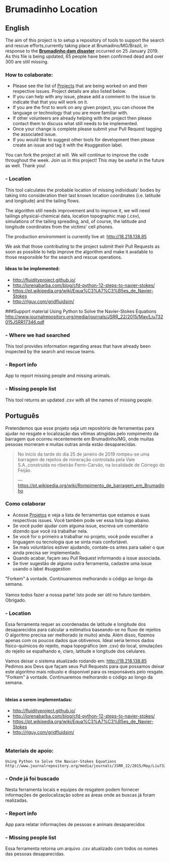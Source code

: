 # Brumadinho Location

## English
The aim of this project is to setup a repository of tools to support the search and rescue efforts,currently taking place at Brumadino/MG/Brazil, in response to the [**Brumadinho dam disaster**](https://en.wikipedia.org/wiki/Brumadinho_dam_disaster) occurred on 25 January 2019. As this file is being updated, 65 people have been confirmed dead and over 300 are still missing.

### How to colaborate:
* Please see the list of [Projects](https://github.com/dieegom/brumadinho_location/projects) that are being worked on and their respective issues. Project details are also listed below.
* If you can help with any issue, please add a comment to the issue to indicate that that you will work on it. 
* If you are the first to work on any given project, you can choose the language or technology that you are more familiar with.
* If other volunteers are already helping with the project then please contact them to discuss what still needs to be implemented.
* Once your change is complete please submit your Pull Request tagging the associated issue.
* If you would like to suggest other tools for development then please create an issue and tag it with the #suggestion label.

You can fork the project at will. We will continue to improve the code throughout the week.
Join us in this project! This may be useful in the future as well.
Thank you!

### - Location 
This tool calculates the probable location of missing individuals' bodies by taking into consideration their last known location coordinates (i.e. latitude and longitude) and the tailing flows.

The algorithm still needs improvement and to improve it, we will need tailings physical-chemical data, location topographic map (.csv), simulations of the tailing spreading, and, of course, the latitude and longitude coordinates from the victims' cell phones.

The production enviromment is currently live at: http://18.218.138.85

We ask that those contributing to the project submit their Pull Requests as soon as possible to help improve the algorithm and make it available to those responsible for the search and rescue operations.

#### Ideas to be implemented:
*  http://fluidityproject.github.io/
*  http://lorenabarba.com/blog/cfd-python-12-steps-to-navier-stokes/
*  https://pt.wikipedia.org/wiki/Equa%C3%A7%C3%B5es_de_Navier-Stokes
*  http://rlguy.com/gridfluidsim/
  
###Support material
    Using Python to Solve the Navier-Stokes Equations
    http://www.journalrepository.org/media/journals/JSRR_22/2015/May/Liu732015JSRR17346.pdf



### - Where we had searched
This tool provides information regarding  areas that have already been inspected by the search and rescue teams. 

### - Report info
App to report missing people and missing animals.

### - Missing people list
This tool returns an updated .csv with all the names of missing people.

## Português
Pretendemos que esse projeto seja um repositório de ferramentas para ajudar no resgate e localização das vítimas atingidas pelo rompimento da barragem que ocorreu recentemente em Brumadinho/MG, onde muitas pessoas morreram e muitas outras ainda estão desaparecidas. 

>No início da tarde do dia 25 de janeiro de 2019 rompeu-se uma barragem de rejeitos de mineração controlada pela Vale S.A.,construída no ribeirão Ferro-Carvão, na localidade de Córrego do Feijão.
>
> — https://pt.wikipedia.org/wiki/Rompimento_de_barragem_em_Brumadinho

### Como colaborar

* Acesse [Projetos](https://github.com/dieegom/brumadinho_location/projects) e veja a lista de ferramentas que estamos e suas respectivas issues. Você também pode ver essa lista logo abaixo. 
* Se você puder ajudar com alguma issue, escreva um comentário dizendo que você irá trabalhar nela.
* Se você for o primeiro a trabalhar no projeto, você pode escolher a linguagem ou tecnologia que se sinta mais confortável.
* Se mais voluntários estiver ajudando, contate-os antes para saber o que ainda precisa ser implementado.
* Quando acabar, façam seu Pull Request informando a issue associada.
* Se tiver sugestão de alguma outra ferramenta, cadastre uma issue usando o label #suggestion

"Forkem" à vontade. Continuaremos melhorando o código ao longo da semana. <br/><br/>
Vamos todos fazer a nossa parte! Isto pode ser útil no futuro também.<br/>
Obrigado.

### - Location 

Essa ferramenta requer as coordenadas de latitude e longitude dos desaparecidos para calcular a estimativa baseando-se no fluxo de rejeitos <br/>
O algoritmo precisa ser melhorado (e muito) ainda. Além disso, fizemos apenas com os poucos dados que obtivemos. Ideal seria termos dados físico-químicos do rejeito, mapa topográfico (em .csv) do local, simulações do rejeito se espalhando e, claro, latitude e longitude dos celulares.<br/>

Vamos deixar o sistema atualizado rodando em: http://18.218.138.85  <br/>
Pedimos aos Devs que façam seus Pull Requests para que possamos deixar este algoritmo mais robusto e disponível para os responsáveis pelo resgate. "Forkem" à vontade. Continuaremos melhorando o código ao longo da semana. <br/><br/>

####  Ideias a serem implementadas: <br/>
*  http://fluidityproject.github.io/ <br/>
*  http://lorenabarba.com/blog/cfd-python-12-steps-to-navier-stokes/ <br/>
*  https://pt.wikipedia.org/wiki/Equa%C3%A7%C3%B5es_de_Navier-Stokes <br/>
*  http://rlguy.com/gridfluidsim/<br/><br/>


### Materiais de apoio: 
    Using Python to Solve the Navier-Stokes Equations
    http://www.journalrepository.org/media/journals/JSRR_22/2015/May/Liu732015JSRR17346.pdf




### - Onde já foi buscado
Nesta ferramenta locais e equipes de resgatem podem fornecer informações de geolocalização sobre as áreas onde as buscas já foram realizadas.

### - Report info
App para relatar informações de pessoas e animais desaparecidos


### - Missing people list
Essa ferramenta retorna um arquivo .csv atualizado com todos os nomes das pessoas desaparecidas.
